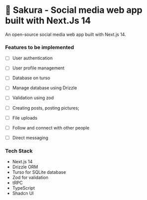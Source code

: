# 🌸 Sakura - Social media web app built with Next.Js 14

An open-source social media web app built with Next.js 14.

### Features to be implemented

- [ ] User authentication
- [ ] User profile management
- [ ] Database on turso
- [ ] Manage database using Drizzle
- [ ] Validation using zod
- [ ] Creating posts, posting pictures;
- [ ] File uploads
- [ ] Follow and connect with other people
- [ ] Direct messaging


### Tech Stack
- Next.js 14
- Drizzle ORM
- Turso for SQLite database
- Zod for validation
- tRPC
- TypeScript
- Shadcn UI
